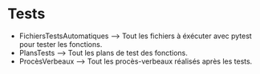 # Tests

  - FichiersTestsAutomatiques --> Tout les fichiers à éxécuter avec pytest pour tester les fonctions.
  - PlansTests --> Tout les plans de test des fonctions.
  - ProcèsVerbeaux --> Tout les procès-verbeaux réalisés après les tests.
